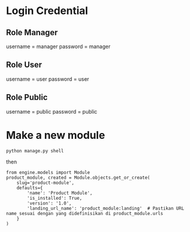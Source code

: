 # Login Credential 

## Role Manager
username = manager
password = manager

## Role User
username = user
password = user

## Role Public
username = public
password = public

# Make a new module
```
python manage.py shell
```

then

```
from engine.models import Module
product_module, created = Module.objects.get_or_create(
    slug='product-module',
    defaults={
        'name': 'Product Module',
        'is_installed': True,
        'version': '1.0',
        'landing_url_name': 'product_module:landing'  # Pastikan URL name sesuai dengan yang didefinisikan di product_module.urls
    }
)
```